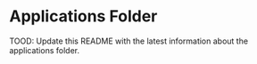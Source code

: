 # Applications Folder
TOOD: Update this README with the latest information about the applications folder.